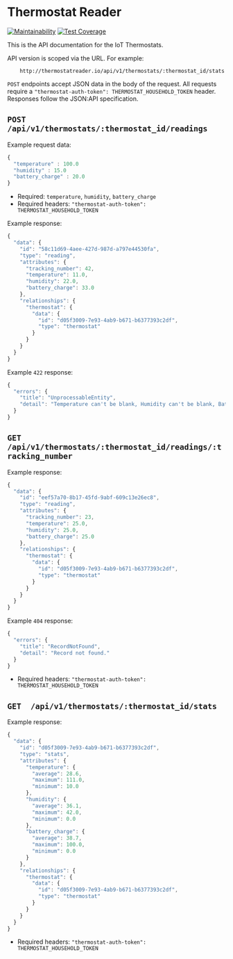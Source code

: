 # Thermostat Reader

[![Maintainability](https://api.codeclimate.com/v1/badges/a99a88d28ad37a79dbf6/maintainability)](https://codeclimate.com/github/codeclimate/codeclimate/maintainability)
[![Test Coverage](https://api.codeclimate.com/v1/badges/a99a88d28ad37a79dbf6/test_coverage)](https://codeclimate.com/github/codeclimate/codeclimate/test_coverage)

This is the API documentation for the IoT Thermostats.

API version is scoped via the URL. For example:

```
    http://thermostatreader.io/api/v1/thermostats/:thermostat_id/stats
```

`POST` endpoints accept JSON data in the body of the request. All requests require a `"thermostat-auth-token": THERMOSTAT_HOUSEHOLD_TOKEN` header. Responses follow the JSON:API specification.


`POST /api/v1/thermostats/:thermostat_id/readings`
--------------

Example request data:
```javascript
{
  "temperature" : 100.0
  "humidity" : 15.0
  "battery_charge" : 20.0
}
```
* Required: `temperature`, `humidity`, `battery_charge`
* Required headers: `"thermostat-auth-token": THERMOSTAT_HOUSEHOLD_TOKEN`

Example response:
```javascript
{
  "data": {
    "id": "58c11d69-4aee-427d-987d-a797e44530fa",
    "type": "reading",
    "attributes": {
      "tracking_number": 42,
      "temperature": 11.0,
      "humidity": 22.0,
      "battery_charge": 33.0
    },
    "relationships": {
      "thermostat": {
        "data": {
          "id": "d05f3009-7e93-4ab9-b671-b6377393c2df",
          "type": "thermostat"
        }
      }
    }
  }
}
```

Example `422` response:
```javascript
{
  "errors": {
    "title": "UnprocessableEntity",
    "detail": "Temperature can't be blank, Humidity can't be blank, Battery charge can't be blank"
  }
}
```

`GET /api/v1/thermostats/:thermostat_id/readings/:tracking_number`
----------------------

Example response:
```javascript
{
  "data": {
    "id": "eef57a70-8b17-45fd-9abf-609c13e26ec8",
    "type": "reading",
    "attributes": {
      "tracking_number": 23,
      "temperature": 25.0,
      "humidity": 25.0,
      "battery_charge": 25.0
    },
    "relationships": {
      "thermostat": {
        "data": {
          "id": "d05f3009-7e93-4ab9-b671-b6377393c2df",
          "type": "thermostat"
        }
      }
    }
  }
}
```

Example `404` response:
```javascript
{
  "errors": {
    "title": "RecordNotFound",
    "detail": "Record not found."
  }
}
```

* Required headers: `"thermostat-auth-token": THERMOSTAT_HOUSEHOLD_TOKEN`


`GET  /api/v1/thermostats/:thermostat_id/stats`
------------------------

Example response:
```javascript
{
  "data": {
    "id": "d05f3009-7e93-4ab9-b671-b6377393c2df",
    "type": "stats",
    "attributes": {
      "temperature": {
        "average": 28.6,
        "maximum": 111.0,
        "minimum": 10.0
      },
      "humidity": {
        "average": 36.1,
        "maximum": 42.0,
        "minimum": 0.0
      },
      "battery_charge": {
        "average": 38.7,
        "maximum": 100.0,
        "minimum": 0.0
      }
    },
    "relationships": {
      "thermostat": {
        "data": {
          "id": "d05f3009-7e93-4ab9-b671-b6377393c2df",
          "type": "thermostat"
        }
      }
    }
  }
}
```

* Required headers: `"thermostat-auth-token": THERMOSTAT_HOUSEHOLD_TOKEN`
